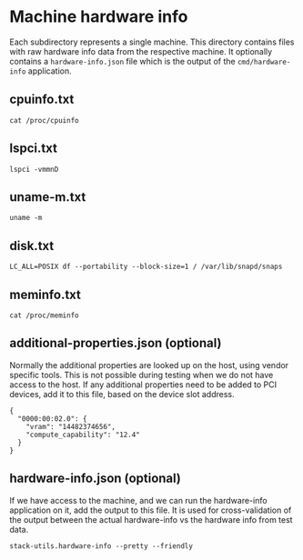 # Machine hardware info

Each subdirectory represents a single machine.
This directory contains files with raw hardware info data from the respective machine.
It optionally contains a `hardware-info.json` file which is the output of the `cmd/hardware-info` application.

## cpuinfo.txt

```
cat /proc/cpuinfo
```

## lspci.txt

```
lspci -vmmnD
```

## uname-m.txt

```
uname -m
```

## disk.txt

```
LC_ALL=POSIX df --portability --block-size=1 / /var/lib/snapd/snaps
```

## meminfo.txt

```
cat /proc/meminfo
```

## additional-properties.json (optional)

Normally the additional properties are looked up on the host, using vendor specific tools.
This is not possible during testing when we do not have access to the host.
If any additional properties need to be added to PCI devices, add it to this file, based on the device slot address.

```
{
  "0000:00:02.0": {
    "vram": "14482374656",
    "compute_capability": "12.4"
  }
}
```

## hardware-info.json (optional)

If we have access to the machine, and we can run the hardware-info application on it, add the output to this file.
It is used for cross-validation of the output between the actual hardware-info vs the hardware info from test data.

```
stack-utils.hardware-info --pretty --friendly
```
